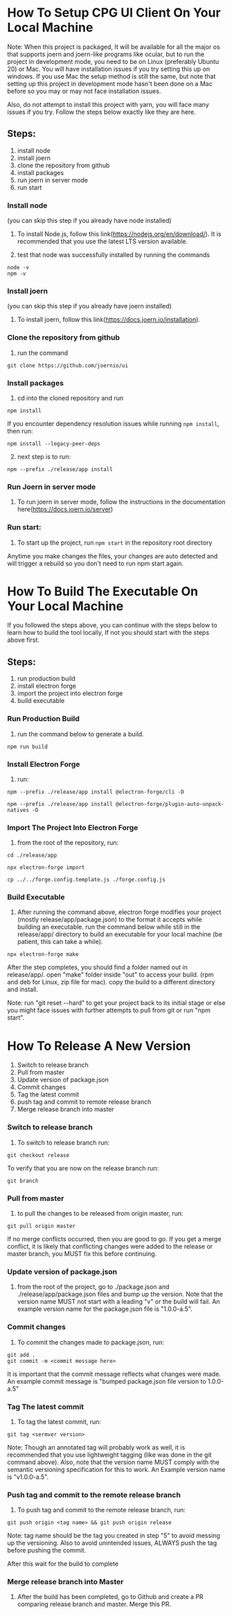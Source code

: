# How To Setup CPG UI Client On Your Local Machine

Note: When this project is packaged, It will be available for all the major os that supports joern and joern-like programs like ocular, but to run the project in development mode, you need to be on Linux (preferably Ubuntu 20) or Mac. You will have installation issues if you try setting this up on windows. If you use Mac the setup method is still the same, but note that setting up this project in development mode hasn't been done on a Mac before so you may or may not face installation issues.

Also, do not attempt to install this project with yarn, you will face many issues if you try. Follow the steps below exactly like they are here.

## Steps:

1. install node
2. install joern
3. clone the repository from github
4. install packages
5. run joern in server mode
6. run start

### Install node

(you can skip this step if you already have node installed)

1. To install Node.js, follow this link(https://nodejs.org/en/download/). It is recommended that you use the latest LTS version available.

2. test that node was successfully installed by running the commands

```commandline
node -v
npm -v
```

### Install joern

(you can skip this step if you already have joern installed)

1. To install joern, follow this link(https://docs.joern.io/installation).

### Clone the repository from github

1. run the command

```commandline
git clone https://github.com/joernio/ui
```

### Install packages

1. cd into the cloned repository and run

```commandline
npm install
```

If you encounter dependency resolution issues while running `npm install`, then run:

```commandline
npm install --legacy-peer-deps
```

2. next step is to run:

```commandline
npm --prefix ./release/app install
```

### Run Joern in server mode

1. To run joern in server mode, follow the instructions in the documentation here(https://docs.joern.io/server)

### Run start:

1. To start up the project, run `npm start` in the repository root directory

Anytime you make changes the files, your changes are auto detected and will trigger a rebuild so you don't need to run npm start again.

# How To Build The Executable On Your Local Machine

If you followed the steps above, you can continue with the steps below to learn how to build the tool locally, If not you should start with the steps above first.

## Steps:

1. run production build
2. install electron forge
3. import the project into electron forge
4. build executable

### Run Production Build

1. run the command below to generate a build.

```commandline
npm run build
```

### Install Electron Forge

1. run:

```commandline
npm --prefix ./release/app install @electron-forge/cli -D
```

```commandline
npm --prefix ./release/app install @electron-forge/plugin-auto-unpack-natives -D
```

### Import The Project Into Electron Forge

1. from the root of the repository, run:

```commandline
cd ./release/app
```

```commandline
npx electron-forge import
```

```commandline
cp ../../forge.config.template.js ./forge.config.js
```

### Build Executable

1. After running the command above, electron forge modifies your project (mostly release/app/package.json) to the format it accepts while building an executable. run the command below while still in the release/app/ directory to build an executable for your local machine (be patient, this can take a while).

```commandline
npx electron-forge make
```

After the step completes, you should find a folder named out in release/app/. open "make" folder inside "out" to access your build. (rpm and deb for Linux, zip file for mac). copy the build to a different directory and install.

Note: run "git reset --hard" to get your project back to its initial stage or else you might face issues with further attempts to pull from git or run "npm start".

# How To Release A New Version

1. Switch to release branch
2. Pull from master
3. Update version of package.json
4. Commit changes
5. Tag the latest commit
6. push tag and commit to remote release branch
7. Merge release branch into master

### Switch to release branch

1. To switch to release branch run:

```commandline
git checkout release
```

To verify that you are now on the release branch run:

```commandline
git branch
```

### Pull from master

1. to pull the changes to be released from origin master, run:

```commandline
git pull origin master
```

If no merge conflicts occurred, then you are good to go. If you get a merge conflict, it is likely that conflicting changes were added to the release or master branch, you MUST fix this before continuing.

### Update version of package.json

1. from the root of the project, go to ./package.json and ./release/app/package.json files and bump up the version. Note that the version name MUST not start with a leading "v" or the build will fail. An example version name for the package.json file is "1.0.0-a.5".

### Commit changes

1. To commit the changes made to package.json, run:

```commandline
git add .
git commit -m <commit message here>
```

It is important that the commit message reflects what changes were made. An example commit message is "bumped package.json file version to 1.0.0-a.5"

### Tag The latest commit

1. To tag the latest commit, run:

```commandline
git tag <sermver version>
```

Note: Though an annotated tag will probably work as well, it is recommended that you use lightweight tagging (like was done in the git command above). Also, note that the version name MUST comply with the semantic versioning specification for this to work. An Example version name is "v1.0.0-a.5".

### Push tag and commit to the remote release branch

1. To push tag and commit to the remote release branch, run:

```commandline
git push origin <tag name> && git push origin release
```

Note: tag name should be the tag you created in step "5" to avoid messing up the versioning. Also to avoid unintended issues, ALWAYS push the tag before pushing the commit.

After this wait for the build to complete

### Merge release branch into Master

1. After the build has been completed, go to Github and create a PR comparing release branch and master. Merge this PR.
